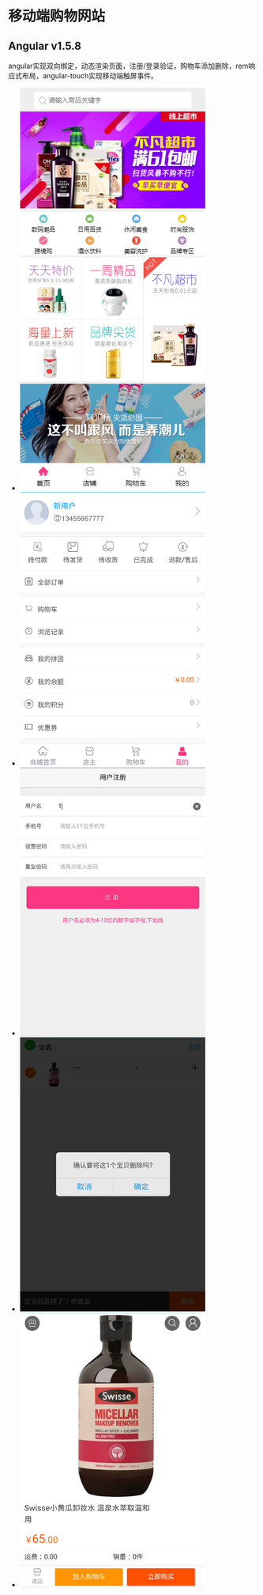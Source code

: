 # 移动端购物网站
## Angular v1.5.8 
angular实现双向绑定，动态渲染页面，注册/登录验证，购物车添加删除，rem响应式布局，angular-touch实现移动端触屏事件。

* ![img](https://github.com/angellfzhong/ng-onlineshop/blob/master/img/1.jpg)
* <img width="375" src="https://github.com/angellfzhong/ng-onlineshop/blob/master/img/user.png"/>
* <img width="375" src="https://github.com/angellfzhong/ng-onlineshop/blob/master/img/reg2.png"/>
* <img width="375" src="https://github.com/angellfzhong/ng-onlineshop/blob/master/img/cart3.png"/>
* <img width="375" src="https://github.com/angellfzhong/ng-onlineshop/blob/master/img/details.png"/>
